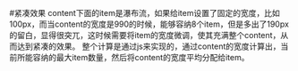 #紧凑效果
content下面的item是瀑布流，如果给item设置了固定的宽度，比如100px，而当content的宽度是990的时候，能够容纳8个item，但是多出了190px的留白，显得很突兀，这时候需要将item的宽度微调，使其充满整个content，从而达到紧凑的效果。
整个计算是通过js来实现的，通过content的宽度计算出，当前所能容纳的最大item数量，然后将content的宽度平均分配给item。

